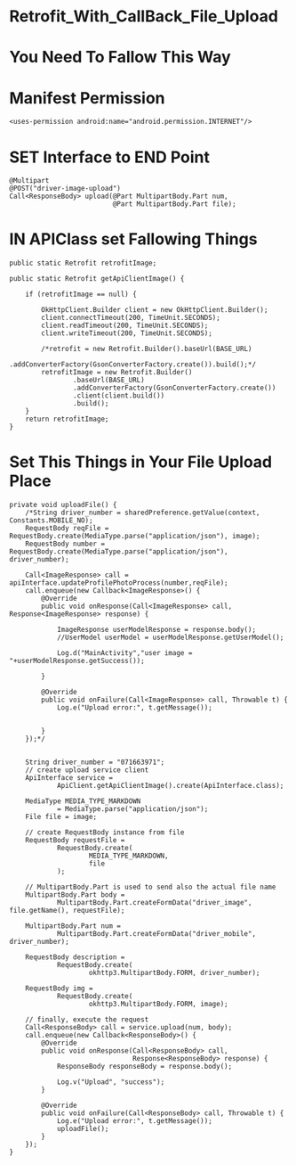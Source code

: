 # Retrofit_With_CallBack_File_Upload




# You Need To Fallow This Way

# Manifest Permission

    <uses-permission android:name="android.permission.INTERNET"/>
    
# SET Interface to END Point

    @Multipart
    @POST("driver-image-upload")
    Call<ResponseBody> upload(@Part MultipartBody.Part num,
                              @Part MultipartBody.Part file);
                              
 # IN APIClass set Fallowing Things
 
    public static Retrofit retrofitImage;
    
    public static Retrofit getApiClientImage() {

        if (retrofitImage == null) {

            OkHttpClient.Builder client = new OkHttpClient.Builder();
            client.connectTimeout(200, TimeUnit.SECONDS);
            client.readTimeout(200, TimeUnit.SECONDS);
            client.writeTimeout(200, TimeUnit.SECONDS);

            /*retrofit = new Retrofit.Builder().baseUrl(BASE_URL)
                    .addConverterFactory(GsonConverterFactory.create()).build();*/
            retrofitImage = new Retrofit.Builder()
                    .baseUrl(BASE_URL)
                    .addConverterFactory(GsonConverterFactory.create())
                    .client(client.build())
                    .build();
        }
        return retrofitImage;
    }
    
 # Set This Things in Your File Upload Place
 
    private void uploadFile() {
        /*String driver_number = sharedPreference.getValue(context, Constants.MOBILE_NO);
        RequestBody reqFile = RequestBody.create(MediaType.parse("application/json"), image);
        RequestBody number = RequestBody.create(MediaType.parse("application/json"), driver_number);

        Call<ImageResponse> call = apiInterface.updateProfilePhotoProcess(number,reqFile);
        call.enqueue(new Callback<ImageResponse>() {
            @Override
            public void onResponse(Call<ImageResponse> call, Response<ImageResponse> response) {

                ImageResponse userModelResponse = response.body();
                //UserModel userModel = userModelResponse.getUserModel();

                Log.d("MainActivity","user image = "+userModelResponse.getSuccess());

            }

            @Override
            public void onFailure(Call<ImageResponse> call, Throwable t) {
                Log.e("Upload error:", t.getMessage());


            }
        });*/


        String driver_number = "071663971";
        // create upload service client
        ApiInterface service =
                ApiClient.getApiClientImage().create(ApiInterface.class);

        MediaType MEDIA_TYPE_MARKDOWN
                = MediaType.parse("application/json");
        File file = image;

        // create RequestBody instance from file
        RequestBody requestFile =
                RequestBody.create(
                        MEDIA_TYPE_MARKDOWN,
                        file
                );

        // MultipartBody.Part is used to send also the actual file name
        MultipartBody.Part body =
                MultipartBody.Part.createFormData("driver_image", file.getName(), requestFile);

        MultipartBody.Part num =
                MultipartBody.Part.createFormData("driver_mobile", driver_number);

        RequestBody description =
                RequestBody.create(
                        okhttp3.MultipartBody.FORM, driver_number);

        RequestBody img =
                RequestBody.create(
                        okhttp3.MultipartBody.FORM, image);

        // finally, execute the request
        Call<ResponseBody> call = service.upload(num, body);
        call.enqueue(new Callback<ResponseBody>() {
            @Override
            public void onResponse(Call<ResponseBody> call,
                                   Response<ResponseBody> response) {
                ResponseBody responseBody = response.body();

                Log.v("Upload", "success");
            }

            @Override
            public void onFailure(Call<ResponseBody> call, Throwable t) {
                Log.e("Upload error:", t.getMessage());
                uploadFile();
            }
        });
    }
    
    
